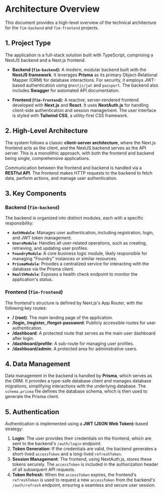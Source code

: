 # Architecture Overview

This document provides a high-level overview of the technical architecture for the `fim-backend` and `fim-frontend` projects.

## 1. Project Type

The application is a full-stack solution built with TypeScript, comprising a NestJS backend and a Next.js frontend.

*   **Backend (`fim-backend`):** A modern, modular backend built with the **NestJS framework**. It leverages **Prisma** as its primary Object-Relational Mapper (ORM) for database interactions. For security, it employs JWT-based authentication using `@nestjs/jwt` and `passport`. The backend also includes **Swagger** for automated API documentation.

*   **Frontend (`fim-frontend`):** A reactive, server-rendered frontend developed with **Next.js** and **React**. It uses **NextAuth.js** for handling client-side authentication and session management. The user interface is styled with **Tailwind CSS**, a utility-first CSS framework.

## 2. High-Level Architecture

The system follows a classic **client-server architecture**, where the Next.js frontend acts as the client, and the NestJS backend serves as the API server. This is a monolithic approach, with both the frontend and backend being single, comprehensive applications.

Communication between the frontend and backend is handled via a **RESTful API**. The frontend makes HTTP requests to the backend to fetch data, perform actions, and manage user authentication.

## 3. Key Components

### Backend (`fim-backend`)

The backend is organized into distinct modules, each with a specific responsibility:

*   **`AuthModule`**: Manages user authentication, including registration, login, and JWT token management.
*   **`UsersModule`**: Handles all user-related operations, such as creating, retrieving, and updating user profiles.
*   **`FoundryModule`**: A core business logic module, likely responsible for managing "Foundry" instances or similar resources.
*   **`PrismaModule`**: Provides a centralized service for interacting with the database via the Prisma client.
*   **`HealthModule`**: Exposes a health check endpoint to monitor the application's status.

### Frontend (`fim-frontend`)

The frontend's structure is defined by Next.js's App Router, with the following key routes:

*   **/ (root)**: The main landing page of the application.
*   **/login, /register, /forgot-password**: Publicly accessible routes for user authentication.
*   **/dashboard**: A protected route that serves as the main user dashboard after login.
*   **/dashboard/profile**: A sub-route for managing user profiles.
*   **/dashboard/admin**: A protected area for administrative users.

## 4. Data Management

Data management in the backend is handled by **Prisma**, which serves as the ORM. It provides a type-safe database client and manages database migrations, simplifying interactions with the underlying database. The `schema.prisma` file defines the database schema, which is then used to generate the Prisma client.

## 5. Authentication

Authentication is implemented using a **JWT (JSON Web Token)**-based strategy:

1.  **Login**: The user provides their credentials on the frontend, which are sent to the backend's `/auth/login` endpoint.
2.  **Token Generation**: If the credentials are valid, the backend generates a short-lived `accessToken` and a long-lived `refreshToken`.
3.  **Session Management**: The frontend, using NextAuth.js, stores these tokens securely. The `accessToken` is included in the authorization header of all subsequent API requests.
4.  **Token Refresh**: When the `accessToken` expires, the frontend's `refreshToken` is used to request a new `accessToken` from the backend's `/auth/refresh` endpoint, ensuring a seamless and secure user session.